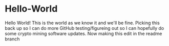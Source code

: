 # Hello-World
Hello World!
This is the world as we know it and we'll be fine.
Picking this back up so I can do more GitHub testing/figureing out so I can hopefully do some crypto mining software updates.
Now making this edit in the readme branch
